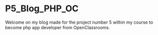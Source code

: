 # P5_Blog_PHP_OC

Welcome on my blog made for the project number 5 within my course to become php app developer from OpenClassrooms.
